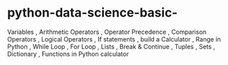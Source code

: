 # python-data-science-basic-
 Variables , Arithmetic Operators , Operator Precedence , Comparison Operators , Logical Operators , If statements , build a Calculator , Range in Python , While Loop , For Loop , Lists , Break & Continue , Tuples , Sets , Dictionary , Functions in Python
calculator
